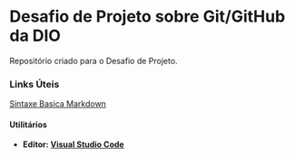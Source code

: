 # Desafio de Projeto sobre Git/GitHub da DIO

Repositório criado para o Desafio de Projeto.

### Links Úteis

[Sintaxe Basica Markdown](https://www.markdownguide.org/basic-syntax/)

#### **Utilitários**

- **Editor: [Visual Studio Code](https://code.visualstudio.com/)**
